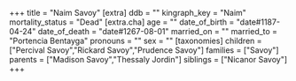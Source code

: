+++
title = "Naim Savoy"
[extra]
ddb = ""
kingraph_key = "Naim"
mortality_status = "Dead"
[extra.cha]
age = ""
date_of_birth = "date#1187-04-24"
date_of_death = "date#1267-08-01"
married_on = ""
married_to = "Portencia Bentayga"
pronouns = ""
sex = ""
[taxonomies]
children = ["Percival Savoy","Rickard Savoy","Prudence Savoy"]
families = ["Savoy"]
parents = ["Madison Savoy","Thessaly Jordin"]
siblings = ["Nicanor Savoy"]
+++

